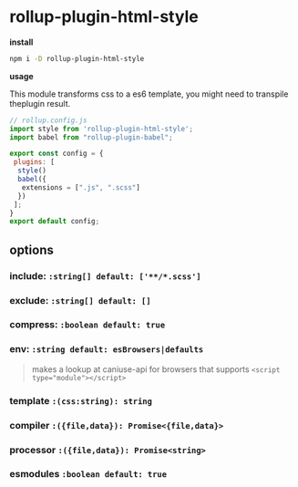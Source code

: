 # rollup-plugin-html-style
**install**
```bash
npm i -D rollup-plugin-html-style
```
**usage**

This module transforms css to a es6 template, you might need to transpile theplugin result.
```javascript
// rollup.config.js
import style from 'rollup-plugin-html-style';
import babel from "rollup-plugin-babel";

export const config = {
 plugins: [
  style()
  babel({
   extensions = [".js", ".scss"]
  })
 ];
}
export default config;
```

## options
### include: `:string[] default: ['**/*.scss']`

### exclude: `:string[] default: []`

### compress: `:boolean default: true`

### env: `:string default: esBrowsers|defaults` 
> makes a lookup at caniuse-api for browsers that supports `<script type="module"></script>`

### template `:(css:string): string`

### compiler `:({file,data}): Promise<{file,data}>`

### processor `:({file,data}): Promise<string>`

### esmodules `:boolean default: true`

